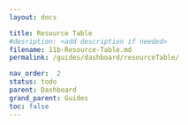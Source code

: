```yaml
---
layout: docs

title: Resource Table
#desription: <add description if needed>
filename: 11b-Resource-Table.md
permalink: /guides/dashboard/resourceTable/

nav_order:  2
status: todo
parent: Dashboard
grand_parent: Guides
toc: false
---
```

